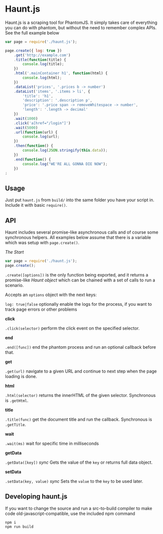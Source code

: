 # Haunt.js

Haunt.js is a scraping tool for PhantomJS. It simply takes care of everything you can do with phantom, but without the need to remember complex APIs. See the full example below


```javascript
var page = require('./haunt.js');

page.create({ log: true })
    .get('http://example.com')
    .title(function(title) {
        console.log(title);
    })
    .html('.mainContainer h1', function(html) {
        console.log(html);
    })
    .dataList('prices', '.prices b -> number')
    .dataList('items', '.items > li', {
        'title': 'h1',
        'description': '.description p',
        'price': '.price span -> removeWhitespace -> number',
        'length': '.length -> decimal'
    })
    .wait(1000)
    .click('a[href="/login"]')
    .wait(5000)
    .url(function(url) {
        console.log(url);
    })
    .then(function() {
        console.log(JSON.stringify(this.data));
    })
    .end(function() {
        console.log("WE'RE ALL GONNA DIE NOW");
    })
;
```

## Usage

Just put `haunt.js` from `build/` into the same folder you have your script in. Include it with basic `require()`.

## API

Haunt includes several promise-like asynchronous calls and of course some synchronous helpers. All examples below assume that there is a variable which was setup with `page.create()`.

*The Start*

```javascript
var page = require('./haunt.js');
page.create();
```

`.create([options])` is the only function being exported, and it returns a promise-like *Haunt object* which can be chained with a set of calls to run a scenario.

Accepts an `options` object with the next keys:

`log: true|false` optionally enable the logs for the process, if you want to track page errors or other problems

**click**

`.click(selector)` perform the click event on the specified selector.

**end**

`.end([func])` end the phantom process and run an optional callback before that.

**get**

`.get(url)` navigate to a given URL and continue to next step when the page loading is done.

**html**

`.html(selector)` returns the innerHTML of the given selector. Synchronous is `.getHtml`.

**title**

`.title(func)` get the document title and run the callback. Synchronous is `.getTitle`.

**wait**

`.wait(ms)` wait for specific time in milliseconds

**getData**

`.getData([key])` *sync* Gets the value of the `key` or returns full data object.

**setData**

`.setData(key, value)` *sync* Sets the `value` to the `key` to be used later. 

## Developing haunt.js

If you want to change the source and run a src-to-build compiler to make code old-javascript-compatible, use the included npm command

```
npm i
npm run build
```
